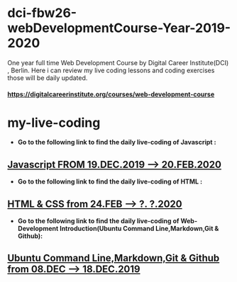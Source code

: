 # dci-fbw26-webDevelopmentCourse-Year-2019-2020

One year full time Web Development Course by Digital Career Institute(DCI) , Berlin. Here i can review my live coding lessons and coding exercises those will be daily updated.

#### https://digitalcareerinstitute.org/courses/web-development-course

# my-live-coding

- **Go to the following link to find the daily live-coding of Javascript :**

## [Javascript FROM 19.DEC.2019 --> 20.FEB.2020](README-JS.md)

- **Go to the following link to find the daily live-coding of HTML :**

## [HTML & CSS from 24.FEB --> ?. ?.2020](README-HTML-CSS.md)

- **Go to the following link to find the daily live-coding of Web-Development Introduction(Ubuntu Command Line,Markdown,Git & Github):**

## [Ubuntu Command Line,Markdown,Git & Github from 08.DEC --> 18.DEC.2019](README-TERMINAL-GIT-GITHUB.md)

